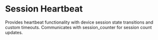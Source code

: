 Session Heartbeat
=====

Provides heartbeat functionality with device session state transitions and custom timeouts. Communicates with session_counter for session count updates.
